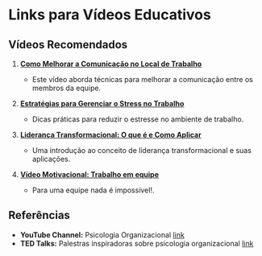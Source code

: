 # Links para Vídeos Educativos

## Vídeos Recomendados

1. **[Como Melhorar a Comunicação no Local de Trabalho](https://www.youtube.com/watch?v=mgSGIgUjjYc)**
   - Este vídeo aborda técnicas para melhorar a comunicação entre os membros da equipe.

2. **[Estratégias para Gerenciar o Stress no Trabalho](https://www.youtube.com/watch?v=V6UHQGDv-Ug)**
   - Dicas práticas para reduzir o estresse no ambiente de trabalho.

3. **[Liderança Transformacional: O que é e Como Aplicar](https://www.youtube.com/watch?v=RWAsAOhOUD4)**
   - Uma introdução ao conceito de liderança transformacional e suas aplicações.

4. **[Vídeo Motivacional: Trabalho em equipe](https://www.youtube.com/watch?v=EPqHYWVNz2U)**
   - Para uma equipe nada é impossível!.

## Referências

- **YouTube Channel:** Psicologia Organizacional [link](https://www.youtube.com/watch?v=J9ouKjxhuX4)
- **TED Talks:** Palestras inspiradoras sobre psicologia organizacional [link](https://www.ted.com/talks)

